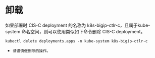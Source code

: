 # 卸载

如果部署时 CIS-C deployment 的名称为 k8s-bigip-ctlr-c，且属于kube-system 命名空间，则可以使用类似如下命令删除 CIS-C deployment。
```
kubectl delete deployments.apps -n kube-system k8s-bigip-ctlr-c
```

* `请谨慎做删除的操作。`

